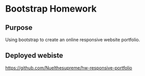 # Bootstrap Homework
## Purpose 

Using bootstrap to create an online responsive website portfolio.

## Deployed webiste 
https://github.com/Nuelthesupreme/hw-responsive-portfolio